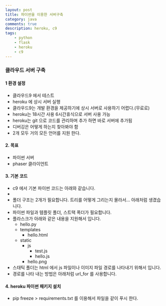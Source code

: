 ```yaml
---
layout: post
title: 파이썬을 이용한 서버구축
category: java
comments: true
description: heroku, c9
tags:
    - python
    - flask
    - heroku
    - c9
---
```


### 클라우드 서버 구축
 

#### 1 환경 설정
  - 클라우드9 에서 테스트 
  - heroku 에 상시 서버 실행
  - 클라우드9는 개발 환경을 제공하기에 상시 서버로 사용하기 어렵다.(무료로)
  - heroku는 18시간 사용 6시간휴식으로 서버 사용 가능
  - heroku는 git 으로 코드를 관리하며 추가 하면 바로 서버에 추가됨
  - 디버깅은 어떻게 하는지 찾아봐야 함
  - 2개 모두 거의 모든 언어를 지원 한다.

#### 2. 목표 
  - 파이썬 서버 
  - phaser 클라이언트

#### 3. 기본 코드 
  -  c9 에서 기본 파이썬 코드는 아래와 같습니다.
  - <script src="https://gist.github.com/anonymous/2aaf522bb68ffbc1d28e1d5698a70f32.js"></script>    
  - 폴더 구조는 2개가 필요합니다. 트리를 어떻게 그리는지 몰라서... 아래처럼 생겼습니다.
  - 파이썬 파일과 템플릿 폴더, 스트택 폭더가 필요합니다.
  - 플라스크가 아래와 같은 내용을 지원해서 입니다.
    - hello.py
    - templates
      - hello.html
    - static
      - js
        - test.js
        - hello.js
      - hello.png  
  - 스태틱 폴더는 html 에서 js 파일이나 이미지 파일 경로를 나타내기 위해서 입니다.
  - 경로를 나타 내는 방법은 아래처럼 url_for 를 사용합니다. 
<script src="https://gist.github.com/anonymous/62e4bb32d428839989d208e4c6b55b80.js"></script>

#### 4. heroku 파이썬 패키지 설치 
  -  pip freeze > requirements.txt 를 이용해서 파일을 같이 푸시 한다.